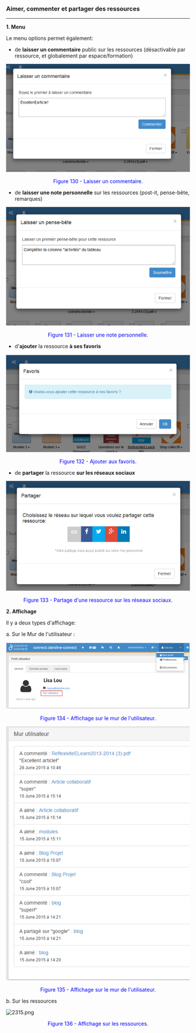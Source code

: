 ### Aimer, commenter et partager des ressources
---

**1. Menu**

Le menu options permet également:

* de **laisser un commentaire** public sur les ressources (désactivable par ressource, et globalement par espace/formation)

![](images/fig130.png)

<p style="text-align: center; color: blue">Figure 130 - Laisser un commentaire.</p>

* de **laisser une note personnelle** sur les ressources (post-it, pense-bête, remarques)

![](images/fig131.png)

<p style="text-align: center; color: blue">Figure 131 - Laisser une note personnelle.</p>

* d'**ajouter** la ressource **à ses favoris**

![](images/fig132.png)

<p style="text-align: center; color: blue">Figure 132 - Ajouter aux favoris.</p>

* de **partager** la ressource **sur les réseaux sociaux**

![](images/fig133.png)

<p style="text-align: center; color: blue">Figure 133 - Partage d'une ressource sur les réseaux sociaux.</p>

**2. Affichage**

Il y a deux types d'affichage:

a. Sur le Mur de l'utilisateur :

![](images/fig134.png)

<p style="text-align: center; color: blue">Figure 134 - Affichage sur le mur de l'utilisateur.</p>

![](images/fig135.png)

<p style="text-align: center; color: blue">Figure 135 - Affichage sur le mur de l'utilisateur.</p>

b. Sur les ressources

![2315.png](http://www.claroline.net/uploads/custom/images/2315.png)

<p style="text-align: center; color: blue">Figure 136 - Affichage sur les ressources.</p>

